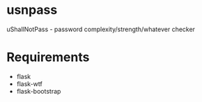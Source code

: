 # usnpass
uShallNotPass - password complexity/strength/whatever checker

# Requirements
* flask
* flask-wtf
* flask-bootstrap
  
